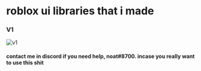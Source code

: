 # roblox ui libraries that i made
### V1
![v1](https://user-images.githubusercontent.com/114498866/233693894-bd342f55-a819-4ad8-a94e-77c15db6c1fb.png)



#### contact me in discord if you need help, noat#8700. incase you really want to use this shit 
